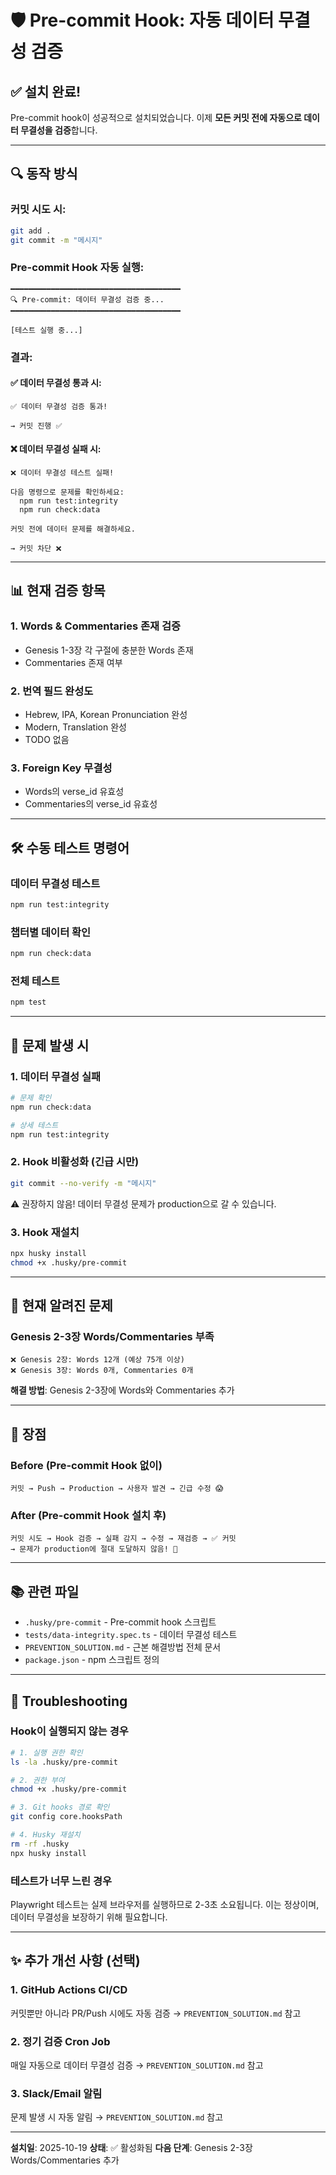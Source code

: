 # 🛡️ Pre-commit Hook: 자동 데이터 무결성 검증

## ✅ 설치 완료!

Pre-commit hook이 성공적으로 설치되었습니다. 이제 **모든 커밋 전에 자동으로 데이터 무결성을 검증**합니다.

---

## 🔍 동작 방식

### 커밋 시도 시:
```bash
git add .
git commit -m "메시지"
```

### Pre-commit Hook 자동 실행:
```
━━━━━━━━━━━━━━━━━━━━━━━━━━━━━━━━━━━━━━
🔍 Pre-commit: 데이터 무결성 검증 중...
━━━━━━━━━━━━━━━━━━━━━━━━━━━━━━━━━━━━━━

[테스트 실행 중...]
```

### 결과:

#### ✅ 데이터 무결성 통과 시:
```
✅ 데이터 무결성 검증 통과!

→ 커밋 진행 ✅
```

#### ❌ 데이터 무결성 실패 시:
```
❌ 데이터 무결성 테스트 실패!

다음 명령으로 문제를 확인하세요:
  npm run test:integrity
  npm run check:data

커밋 전에 데이터 문제를 해결하세요.

→ 커밋 차단 ❌
```

---

## 📊 현재 검증 항목

### 1. Words & Commentaries 존재 검증
- Genesis 1-3장 각 구절에 충분한 Words 존재
- Commentaries 존재 여부

### 2. 번역 필드 완성도
- Hebrew, IPA, Korean Pronunciation 완성
- Modern, Translation 완성
- TODO 없음

### 3. Foreign Key 무결성
- Words의 verse_id 유효성
- Commentaries의 verse_id 유효성

---

## 🛠️ 수동 테스트 명령어

### 데이터 무결성 테스트
```bash
npm run test:integrity
```

### 챕터별 데이터 확인
```bash
npm run check:data
```

### 전체 테스트
```bash
npm test
```

---

## 🚨 문제 발생 시

### 1. 데이터 무결성 실패
```bash
# 문제 확인
npm run check:data

# 상세 테스트
npm run test:integrity
```

### 2. Hook 비활성화 (긴급 시만)
```bash
git commit --no-verify -m "메시지"
```
⚠️ 권장하지 않음! 데이터 무결성 문제가 production으로 갈 수 있습니다.

### 3. Hook 재설치
```bash
npx husky install
chmod +x .husky/pre-commit
```

---

## 📝 현재 알려진 문제

### Genesis 2-3장 Words/Commentaries 부족
```
❌ Genesis 2장: Words 12개 (예상 75개 이상)
❌ Genesis 3장: Words 0개, Commentaries 0개
```

**해결 방법**: Genesis 2-3장에 Words와 Commentaries 추가

---

## 🎯 장점

### Before (Pre-commit Hook 없이)
```
커밋 → Push → Production → 사용자 발견 → 긴급 수정 😱
```

### After (Pre-commit Hook 설치 후)
```
커밋 시도 → Hook 검증 → 실패 감지 → 수정 → 재검증 → ✅ 커밋
→ 문제가 production에 절대 도달하지 않음! 🎉
```

---

## 📚 관련 파일

- `.husky/pre-commit` - Pre-commit hook 스크립트
- `tests/data-integrity.spec.ts` - 데이터 무결성 테스트
- `PREVENTION_SOLUTION.md` - 근본 해결방법 전체 문서
- `package.json` - npm 스크립트 정의

---

## 🔧 Troubleshooting

### Hook이 실행되지 않는 경우
```bash
# 1. 실행 권한 확인
ls -la .husky/pre-commit

# 2. 권한 부여
chmod +x .husky/pre-commit

# 3. Git hooks 경로 확인
git config core.hooksPath

# 4. Husky 재설치
rm -rf .husky
npx husky install
```

### 테스트가 너무 느린 경우
Playwright 테스트는 실제 브라우저를 실행하므로 2-3초 소요됩니다.
이는 정상이며, 데이터 무결성을 보장하기 위해 필요합니다.

---

## ✨ 추가 개선 사항 (선택)

### 1. GitHub Actions CI/CD
커밋뿐만 아니라 PR/Push 시에도 자동 검증
→ `PREVENTION_SOLUTION.md` 참고

### 2. 정기 검증 Cron Job
매일 자동으로 데이터 무결성 검증
→ `PREVENTION_SOLUTION.md` 참고

### 3. Slack/Email 알림
문제 발생 시 자동 알림
→ `PREVENTION_SOLUTION.md` 참고

---

**설치일**: 2025-10-19
**상태**: ✅ 활성화됨
**다음 단계**: Genesis 2-3장 Words/Commentaries 추가
